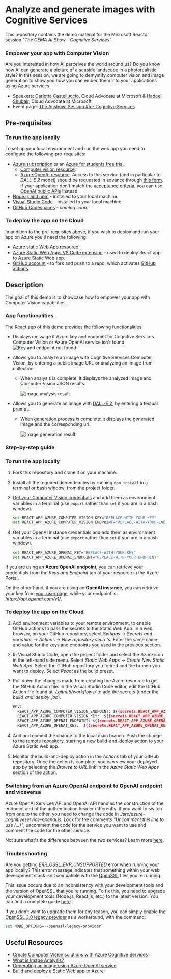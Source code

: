 # Analyze and generate images with Cognitive Services
This repository contains the demo material for the Microsoft Reactor session *"The CEMA AI Show - Cognitive Services"*.

### Empower your app with Computer Vision
Are you interested in how AI perceives the world around us? Do you know how AI can generate a picture of a seaside landscape in a photorealistic style? In this session, we are going to demystify computer vision and image generation to show you how you can embed them into your applications using Azure services.


* Speakers: [Carlotta Castelluccio](https://www.linkedin.com/in/carlotta-castelluccio/), Cloud Advocate at Microsoft &
            [Hadeel Shubair](https://www.linkedin.com/in/hadeel-shubair-9883a9160/), Cloud Advocate at Microsoft
* Event page: [The AI show! Session #5 - Cognitive Services](https://developer.microsoft.com/en-us/reactor/events/19883/?WT.mc_id=academic-99204-cacaste) 

## Pre-requisites

### To run the app locally
To set up your local environment and run the web app you need to configure the following pre-requisites:
* [Azure subscription](https://azure.microsoft.com/en-us/pricing/offers/ms-azr-0044p/) or an [Azure for students free trial](https://azure.microsoft.com/en-us/students/?WT.mc_id=academic-99204-cacaste).
  * [Computer vision resource](https://ms.portal.azure.com/#create/Microsoft.CognitiveServicesComputerVision).
  * [Azure OpenAI resource](https://ms.portal.azure.com/#create/Microsoft.CognitiveServicesOpenAI). Access to this service (and in particular to *DALL-E 2* model) should be requested in advance through [this form](https://customervoice.microsoft.com/Pages/ResponsePage.aspx?id=v4j5cvGGr0GRqy180BHbR7en2Ais5pxKtso_Pz4b1_xUOFA5Qk1UWDRBMjg0WFhPMkIzTzhKQ1dWNyQlQCN0PWcu). If your application don't match the [acceptance criteria](https://learn.microsoft.com/legal/cognitive-services/openai/limited-access?context=%2Fazure%2Fcognitive-services%2Fopenai%2Fcontext%2Fcontext?WT.mc_id=academic-99204-cacaste), you can use [OpenAI public APIs](https://platform.openai.com/docs/api-reference/introduction) instead.
* [Node.js and npm](https://nodejs.org/en/download) - installed to your local machine.
* [Visual Studio Code](https://code.visualstudio.com/) - installed to your local machine.
* [GitHub Codespaces](https://docs.github.com/en/codespaces/overview) - *coming soon*.

### To deploy the app on the Cloud
In addition to the pre-requisites above, if you wish to deploy and run your app on Azure you'll need the following:
* [Azure static Web App resource](https://ms.portal.azure.com/#create/Microsoft.StaticApp).
* [Azure Static Web Apps VS Code extension](https://marketplace.visualstudio.com/items?itemName=ms-azuretools.vscode-azurestaticwebapps) - used to deploy React app to Azure Static Web app.
* [GitHub account](https://github.com/) - to fork and push to a repo, which activates [GitHub actions](https://docs.github.com/actions).

## Description
The goal of this demo is to showcase how to empower your app with Computer Vision capabilities. 

### App functionalities
The React app of this demo provides the following functionalities:

* Displays message if Azure key and endpoint for Cognitive Services Computer Vision or Azure OpenAI service isn't found.
![Key and endpoint not found](./Images/CredentialsNotConfigured.png)

* Allows you to analyze an image with Cognitive Services Computer Vision, by entering a public image URL or analyzing an image from collection.
  * When analysis is complete: it displays the analyzed image and Computer Vision JSON results.

    ![Image analysis result](./Images/ComputerVisionImageAnalysis.png)

* Allows you to generate an image with [DALL-E 2](https://openai.com/dall-e-2), by entering a textual prompt. 
  * When generation process is complete: it displays the generated image and the corresponding url.

    ![Image generation result](./Images/ComputerVisionImageGeneration.png)

### Step-by-step guide

### To run the app locally
1. Fork this repository and clone it on your machine.
2. Install all the required dependencies by running `npm install` in a terminal or bash window, from the project folder.
3. [Get your Computer Vision credentials](https://learn.microsoft.com/azure/cognitive-services/cognitive-services-apis-create-account?tabs=multiservice%2Canomaly-detector%2Clanguage-service%2Ccomputer-vision%2Clinux#get-the-keys-for-your-resource&?WT.mc_id=academic-99204-cacaste) and add them as environment variables in a terminal  (use `export` rather than `set` if you are in a bash window).

    ```bash
    set REACT_APP_AZURE_COMPUTER_VISION_KEY="REPLACE-WITH-YOUR-KEY"
    set REACT_APP_AZURE_COMPUTER_VISION_ENDPOINT="REPLACE-WITH-YOUR-ENDPOINT"
    ```
4. Get your OpenAI instance credentials and add them as environment variables in a terminal (use `export` rather than `set` if you are in a bash window).
    ```bash
    set REACT_APP_AZURE_OPENAI_KEY="REPLACE-WITH-YOUR-KEY"
    set REACT_APP_AZURE_OPENAI_ENDPOINT="REPLACE-WITH-YOUR-ENDPOINT"
    ```
  
  If you are using an **Azure OpenAI endpoint**, you can retrieve your credentials from the *Keys and Endpoint* tab of your resource in the Azure Portal.
  
   On the other hand, if you are using an **OpenAI instance**, you can retrieve your key from [your user page](https://platform.openai.com/account/api-keys), while your endpoint is *https://api.openai.com/v1/*.

  ### To deploy the app on the Cloud
  1. Add environment variables to your remote environment, to enable GitHub actions to pass the secrets to the Static Web App. 
  In a web browser, on your GitHub repository, select *Settings* -> *Secrets and variables* -> *Actions* -> *New repository secrets*. Enter the same name and value for the keys and endpoints you used in the previous section.

  2. In Visual Studio Code, open the project folder and select the *Azure* icon in the left-hand side menu. Select *Static Web Apps* -> *Create New Static Web App*. Select the GitHub repository you forked and the branch you want to deploy. Select *React* as the build preset. 

  3. Pull down the changes made from creating the Azure resource to get the GitHub Action file. In the Visual Studio Code editor, edit the GitHub Action file found at *./.github/workflows/* to add the secrets (under the *build_and_deploy_job*).

      ```bash
      env:
        REACT_APP_AZURE_COMPUTER_VISION_ENDPOINT: ${{secrets.REACT_APP_AZURE_COMPUTER_VISION_ENDPOINT}}
        REACT_APP_AZURE_COMPUTER_VISION_KEY:  ${{secrets.REACT_APP_AZURE_COMPUTER_VISION_KEY}}
        REACT_APP_AZURE_OPENAI_ENDPOINT: ${{secrets.REACT_APP_AZURE_OPENAI_ENDPOINT}}
        REACT_APP_AZURE_OPENAI_KEY:  ${{secrets.REACT_APP_AZURE_OPENAI_KEY}} 

      ```

  4. Add and commit the change to the local main branch. Push the change to the remote repository, starting a new build-and-deploy action to your Azure Static web app.

  5. Monitor the build-and-deploy action in the *Actions* tab of your GitHub repository. Once the action is complete, you can view your deployed app by selecting the *Browse to URL* link in the *Azure Static Web Apps* section of the action.

  ### Switching from an Azure OpenAI endpoint to OpenAI endpoint and viceversa
  Azure OpenAI Services API and OpenAI API handles the construction of the endpoint and of the authentication header differently. 
  If you want to switch from one to the other, you need to change the code in *./src/azure-cognitiveservice-openai.js*. Look for the comments *"Uncomment this line to use (...)"*, uncomment the code for the service you want to use and comment the code for the other service.

  Not sure what's the difference between the two services? Learn more [here](https://learn.microsoft.com/en-gb/azure/cognitive-services/openai/overview#comparing-azure-openai-and-openai/?WT.mc_id=academic-99204-cacaste).

### Troubleshooting
Are you getting *ERR_OSSL_EVP_UNSUPPORTED* error when running your app locally? This error message indicates that something within your web development stack isn’t compatible with the [OpenSSL](https://www.openssl.org/) files you’re running.

This issue occurs due to an inconsistency with your development tools and the version of OpenSSL that you’re running. To fix this, you need to upgrade your development tools (Node.js, React.js, etc.) to the latest version. You can find a complete guide [here](https://kinsta.com/knowledgebase/err_ossl_evp_unsupported/).

If you don’t want to upgrade them for any reason, you can simply enable the [OpenSSL 3.0 legacy provider](https://nodejs.org/api/cli.html#--openssl-legacy-provider) as a workaround, with the command: 

```bash
set NODE_OPTIONS=--openssl-legacy-provider`
```

## Useful Resources
* [Create Computer Vision solutions with Azure Cognitive Services](https://learn.microsoft.com/en-us/training/paths/create-computer-vision-solutions-azure-cognitive-services/?WT.mc_id=academic-99204-cacaste)
* [What is Image Analysis?](https://learn.microsoft.com/en-us/azure/cognitive-services/computer-vision/overview-image-analysis?tabs=4-0&WT.mc_id=academic-99204-cacaste)
* [Generating an image using Azure OpenAI service](https://learn.microsoft.com/en-us/azure/cognitive-services/openai/dall-e-quickstart?pivots=rest-api&WT.mc_id=academic-99204-cacaste)
* [Build and deploy a Static Web app to Azure](https://learn.microsoft.com/en-us/azure/developer/javascript/tutorial/static-web-app-image-analysis?tabs=bash%2Cvscode&WT.mc_id=academic-99204-cacaste)

